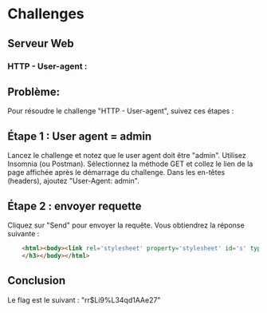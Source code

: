 # Challenges

## Serveur Web

### HTTP - User-agent :

## Problème:
Pour résoudre le challenge "HTTP - User-agent", suivez ces étapes :

## Étape 1 : User agent = admin

Lancez le challenge et notez que le user agent doit être "admin".
Utilisez Insomnia (ou Postman). Sélectionnez la méthode GET et collez le lien de la page affichée après le démarrage du challenge.
Dans les en-têtes (headers), ajoutez "User-Agent: admin".

## Étape 2 : envoyer requette

Cliquez sur "Send" pour envoyer la requête.
Vous obtiendrez la  réponse suivante :
```html
    <html><body><link rel='stylesheet' property='stylesheet' id='s' type='text/css' href='/template/s.css' media='all' /><iframe id='iframe' src='https://www.root-me.org/?page=externe_header'></iframe><h3>Welcome master!<br/>Password: rr$Li9%L34qd1AAe27
    </h3></body></html>
```
## Conclusion
Le flag est le suivant : "rr$Li9%L34qd1AAe27"
